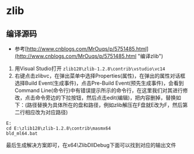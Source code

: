 # zlib
## 编译源码
* 参考[http://www.cnblogs.com/MrOuqs/p/5751485.html](http://www.cnblogs.com/MrOuqs/p/5751485.html "编译zlib") 

1. 用Visual Studio打开 `zlib128\zlib-1.2.8\contrib\vstudio\vc14` 
2. 右键点击zlibvc，在弹出菜单中选择Properties(属性)，在弹出的属性对话框选择Build Event(生成事件)，点击Pre-Build Event(预先生成事件)，会看到Command Line(命令行)中有错误提示所示的命令行，在这里我们对其进行修改，点击命令旁边的下拉按钮，然后点击edit(编辑)，把内容删掉，替换如下：(路径替换为具体所在的盘和路径，例如zlib解压在F盘就E改为F，然后第二行相应改为对应路径)
```
E:
cd E:\zlib128\zlib-1.2.8\contrib\masmx64
bld_ml64.bat
```
最后生成解决方案即可，在x64\ZlibDllDebug下面可以找到对应的输出文件


